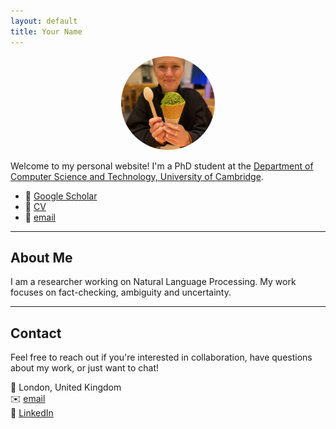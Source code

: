 ```yaml
---
layout: default
title: Your Name
---
```


<p align="center">
  <img src="IMG-20231111-WA0003.jpg" width="150" height="150" style="object-fit: cover; border-radius: 50%;">
</p>

Welcome to my personal website! I'm a PhD student at the [Department of Computer Science and Technology, University of Cambridge](https://www.cst.cam.ac.uk/people/irs38).

- 🔗 [Google Scholar](https://scholar.google.com/citations?user=6RuW6IoAAAAJ&hl=en&inst=6810896796868835251)
- 📄 [CV](IevaStaliunaiteCV2025.pdf)
- 📧 [email](mailto:irs38@cam.ac.uk)

---

## About Me

I am a researcher working on Natural Language Processing. My work focuses on fact-checking, ambiguity and uncertainty.

---

## Contact

Feel free to reach out if you're interested in collaboration, have questions about my work, or just want to chat!

📍 London, United Kingdom  
✉️ [email](mailto:irs38@cam.ac.uk)  
💼 [LinkedIn](https://www.linkedin.com/in/ieva-raminta-stali%C5%ABnait%C4%97-972a9658/)
